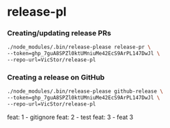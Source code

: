 # release-pl

### Creating/updating release PRs
```bash
./node_modules/.bin/release-please release-pr \
--token=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 \
--repo-url=VicStor/release-pl
```

### Creating a release on GitHub
```bash
./node_modules/.bin/release-please github-release \
--token=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 \
--repo-url=VicStor/release-pl
```

feat: 1 - gitignore
feat: 2 - test
feat: 3 - feat 3